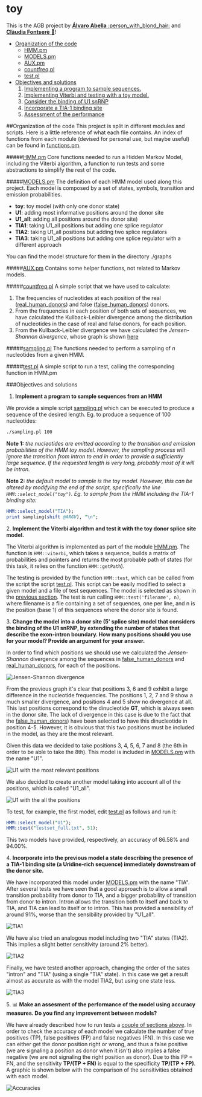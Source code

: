 # toy

This is the AGB project by [**Álvaro Abella** :person_with_blond_hair:](https://github.com/alvaroabascar) and [**Clàudia Fontserè** :no_good:](https://github.com/claudefa)!

- [Organization of the code](#codeorganization)
    * [HMM.pm](#hmmpm)
    * [MODELS.pm](#modelspm)
    * [AUX.pm](#auxpm)
    * [countfreq.pl](#countfreqpl)
    * [test.pl](#testpl)
- [Objectives and solutions](#objectives-and-solutions)
    1. [Implementing a program to sample sequences.](#objective1)
    2. [Implementing Viterbi and testing with a toy model.](#objective2)
    3. [Consider the binding of U1 snRNP](#objective3)
    4. [Incorporate a TIA-1 binding site](#objective4)
    5. [Assessment of the performance](#objective5)

##Organization of the code
This project is split in different modules and scripts. Here is a little reference of what each file contains. An index
of functions from each module (devised for personal use, but maybe useful) can be found in [functions.pm](https://github.com/alvaroabascar/toy/blob/master/functions.pm).

#####[HMM.pm](https://github.com/alvaroabascar/toy/blob/master/HMM.pm)
Core functions needed to run a Hidden Markov Model, including the Viterbi algorithm, a function to run tests and some
abstractions to simplify the rest of the code.

#####[MODELS.pm](https://github.com/alvaroabascar/toy/blob/master/MODELS.pm)
The definition of each HMM model used along this project. Each model is composed by a set of states,
symbols, transition and emission probabilities.
- **toy**: toy model (with only one donor state)
- **U1**: adding most informative positions around the donor site
- **U1_all**: adding all positions around the donor site)
- **TIA1**: taking U1_all positions but adding one splice regulator
- **TIA2**: taking U1_all positions but adding two splice regulators
- **TIA3**: taking U1_all positions but adding one splice regulator with a different approach

You can find the model structure for them in the directory ./graphs

#####[AUX.pm](https://github.com/alvaroabascar/toy/blob/master/AUX.pm)
Contains some helper functions, not related to Markov models.

#####[countfreq.pl](https://github.com/alvaroabascar/toy/blob/master/countfreq.pl)
A simple script that we have used to calculate:

1. The frequencies of nucleotides at each position of the real ([real_human_donors](https://github.com/alvaroabascar/toy/blob/master/real_human_donors)) and false ([false_human_donors](https://github.com/alvaroabascar/toy/blob/master/false_human_donors)) donors.
2. From the frequencies in each position of both sets of sequences, we have calculated the Kullback-Leibler divergence among the distribution of nucleotides in the case of real and false donors, for each position.
3. From the Kullback-Leibler divergence we have calculated the *Jensen-Shannon divergence*, whose graph is shown [here](#objective3)

#####[sampling.pl](https://github.com/alvaroabascar/toy/blob/master/sampling.pl)
The functions needed to perform a sampling of *n* nucleotides from a given HMM.

#####[test.pl](https://github.com/alvaroabascar/toy/blob/master/sampling.pl)
A simple script to run a test, calling the corresponding function in HMM.pm


###Objectives and solutions
<a name="objective1"></a>
1. **Implement a program to sample sequences from an HMM**

We provide a simple script [sampling.pl](#samplingpl) which can be executed to produce a sequence of the desired length. Eg. to produce a sequence of 100 nucleotides:
```bash
./sampling.pl 100
```
**Note 1:** *the nucleotides are emitted according to the transition and emission probabilities of the HMM toy model. However, the sampling process will ignore the transition from intron to end in order to provide a sufficiently large sequence. If the requested length is very long, probably most of it will be intron.*

**Note 2:** *the default model to sample is the toy model. However, this can be altered by modifying the end of the script, specifically the line `HMM::select_model("toy")`. Eg. to sample from the HMM including the TIA-1 binding site:*
```perl
HMM::select_model("TIA");
print sampling(shift @ARGV), "\n";
```

<a name="objective2"></a>
2. **Implement the Viterbi algorithm and test it with the toy donor splice site model.**

The Viterbi algorithm is implemented as part of the module [HMM.pm](#hmmpm). The function is `HMM::viterbi`, which takes a sequence, builds a matrix of probabilities and pointers and returns the most probable path of states (for this task, it relies on the function `HMM::getPath`).

The testing is provided by the function `HMM::test`, which can be called from the script the script [test.pl](#testpl). This script can be easily modified to select a given model and a file of test sequences. The model is selected as shown in the [previous section](#objective1). The test is run calling `HMM::test('filename', n)`, where filename is a file containing a set of sequences, one per line, and n is the position (base 1) of this sequences where the donor site is found.

<a name="objective3"></a>
3. **Change the model into a donor site (5' splice site) model that considers the binding of the U1 snRNP, by extending the number of states that describe the exon-intron boundary. How many positions should you use for your model? Provide an argument for your answer.**

In order to find which positions we should use we calculated the *Jensen-Shannon* divergence among the sequences in [false_human_donors](https://github.com/alvaroabascar/toy/master/false_human_donors) and [real_human_donors](https://github.com/alvaroabascar/toy/master/real_human_donors), for each of the positions.

![Jensen-Shannon divergence](https://cloud.githubusercontent.com/assets/7307772/6461654/35be02d8-c1a2-11e4-820c-ebf03cc8441e.png)

From the previous graph it's clear that positions 3, 6 and 9 exhibit a large difference in the nucleotide frequencies. The positions 1, 2, 7 and 9 show a much smaller divergence, and positions 4 and 5 show no divergence at all. This last positions correspond to the dinucleotide **GT**, which is always seen in the donor site. The lack of divergence in this case is due to the fact that the [false_human_donors](https://github.com/alvaroabascar/toy/master/false_human_donors)) have been selected to have this dinucleotide in position 4-5. However, it is obvious that this two positions must be included in the model, as they are the most relevant.

Given this data we decided to take positions 3, 4, 5, 6, 7 and 8 (the 6th in order to be able to take the 8th). This model is included in [MODELS.pm](#modelspm) with the name "U1".

![U1 with the most relevant positions](https://cloud.githubusercontent.com/assets/7307772/6461646/1bd89c02-c1a2-11e4-9192-b7808d54e092.png)

We also decided to create another model taking into account all of the positions, which is called "U1_all".

![U1 with the all the positions](https://cloud.githubusercontent.com/assets/7307772/6461648/1eb2bed0-c1a2-11e4-880d-eff7ed907f6d.png)

<a name=runtestexample></a>
To test, for example, the first model, edit [test.pl](#testpl) as follows and run it:
```perl
HMM::select_model("U1");
HMM::test("testset_full.txt", 51);
```
This two models have provided, respectively, an accuracy of 86.58% and 94.00%.

<a name="objective4"></a>
4. **Incorporate into the previous model a state describing the presence of a TIA-1 binding site (a Uridine-rich sequence) immediately downstream of the donor site.**

We have incorporated this model under [MODELS.pm](#modelspm) with the name "TIA". After several tests we have seen that a good approach is to allow a small transition probability from donor to TIA, and a bigger probability of transition from donor to intron. Intron allows the transition both to itself and back to TIA, and TIA can lead to itself or to intron. This has provided a sensibility of around 91%, worse than the sensibility provided by "U1_all".

![TIA1](https://cloud.githubusercontent.com/assets/7307772/6461636/07ef1342-c1a2-11e4-9a04-5bd429305577.png)

We have also tried an analogous model including two "TIA" states (TIA2). This implies a slight better sensitivity (around 2% better).

![TIA2](https://cloud.githubusercontent.com/assets/7307772/6461640/1083f608-c1a2-11e4-8143-f400ab44620d.png)

Finally, we have tested another approach, changing the order of the sates "intron" and "TIA" (using a single "TIA" state). In this case we get a result almost as accurate as with the model TIA2, but using one state less.

![TIA3](https://cloud.githubusercontent.com/assets/7307772/6461641/13f5f5e8-c1a2-11e4-9388-8d0d85e826a6.png)

<a name="objective5"></a>
5. :bar_chart: **Make an assesment of the performance of the model using accuracy measures. Do you find any improvement between models?**

We have already described how to run tests a [couple of sections above](#runtestexample). In order to check the accuracy of each model we calculate the number of true positives (TP), false positives (FP) and false negatives (FN). In this case we can either get the donor position right or wrong, and thus a false positive (we are signaling a position as donor when it isn't) also implies a false negative (we are not signaling the right position as donor). Due to this FP = FN, and the sensitivity **TP/(TP + FN)** is equal to the specificity **TP/(TP + FP)**. A graphic is shown below with the comparison of the sensitivities obtained with each model.

![Accuracies](https://cloud.githubusercontent.com/assets/7307772/6461653/32d7d4ae-c1a2-11e4-8696-b89ab68c483f.png)
